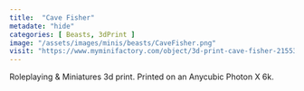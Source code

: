 ```yaml
---
title:  "Cave Fisher"
metadate: "hide"
categories: [ Beasts, 3dPrint ]
image: "/assets/images/minis/beasts/CaveFisher.png"
visit: "https://www.myminifactory.com/object/3d-print-cave-fisher-215530"
---
```

Roleplaying & Miniatures 3d print. Printed on an Anycubic Photon X 6k.
